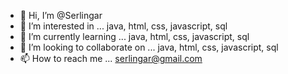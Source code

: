 - 👋 Hi, I’m @Serlingar
- 👀 I’m interested in ... java, html, css, javascript, sql
- 🌱 I’m currently learning ... java, html, css, javascript, sql
- 💞️ I’m looking to collaborate on ... java, html, css, javascript, sql
- 📫 How to reach me ... serlingar@gmail.com

<!---
Serlingar/Serlingar is a ✨ special ✨ repository because its `README.md` (this file) appears on your GitHub profile.
You can click the Preview link to take a look at your changes.
--->
